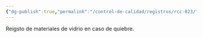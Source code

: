 ```yaml
---
{"dg-publish":true,"permalink":"/control-de-calidad/registros/rcc-023/"}
---
```


Reigsto de materiales de vidrio en caso de quiebre.
